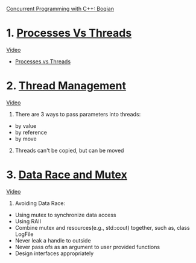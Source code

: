 [Concurrent Programming with C++: Boqian](https://www.youtube.com/watch?v=LL8wkskDlbs&list=PL5jc9xFGsL8E12so1wlMS0r0hTQoJL74M&index=1)
# 1. [Processes Vs Threads](https://github.com/davidzheng66/notes/blob/master/C%2B%2B/C%2B%2B11Concurrency/src/001-introduction.cpp)
[Video](https://www.youtube.com/watch?v=f2nMqNj7vxE&list=PL5jc9xFGsL8E12so1wlMS0r0hTQoJL74M&index=1)
  * [Processes vs Threads](https://github.com/davidzheng66/Notes/blob/master/C++/C++11Concurrency/ProcessVsThreads.PNG?raw=true)
# 2. [Thread Management](https://github.com/davidzheng66/notes/blob/master/C%2B%2B/C%2B%2B11Concurrency/src/002-threadmanagement.cpp)
[Video](https://www.youtube.com/watch?v=f2nMqNj7vxE&list=PL5jc9xFGsL8E12so1wlMS0r0hTQoJL74M&index=2) 
1. There are 3 ways to pass parameters into threads:
  * by value
  * by reference
  * by move
2. Threads can't be copied, but can be moved
# 3. [Data Race and Mutex](https://github.com/davidzheng66/notes/blob/master/C%2B%2B/C%2B%2B11Concurrency/src/003-dataraceNmutex.cpp)
[Video](https://www.youtube.com/watch?v=3ZxZPeXPaM4&list=PL5jc9xFGsL8E12so1wlMS0r0hTQoJL74M&index=3)
1. Avoiding Data Race:
  * Using mutex to synchronize data access
  * Using RAII
  * Combine mutex and resources(e.g., std::cout) together, such as, class LogFile
  * Never leak a handle to outside
  * Never pass ofs as an argument to user provided functions
  * Design interfaces appropriately
